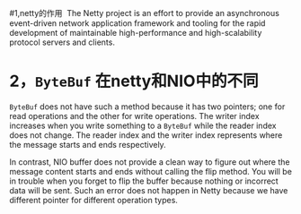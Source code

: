 #1,netty的作用
​	The Netty project is an effort to provide an asynchronous event-driven network application framework and tooling for the rapid development of maintainable high-performance and high-scalability protocol servers and clients.

# 2，`ByteBuf` 在netty和NIO中的不同

`ByteBuf` does not have such a method because it has two pointers; one for read operations and the other for write operations. The writer index increases when you write something to a `ByteBuf` while the reader index does not change. The reader index and the writer index represents where the message starts and ends respectively.

In contrast, NIO buffer does not provide a clean way to figure out where the message content starts and ends without calling the flip method. You will be in trouble when you forget to flip the buffer because nothing or incorrect data will be sent. Such an error does not happen in Netty because we have different pointer for different operation types.